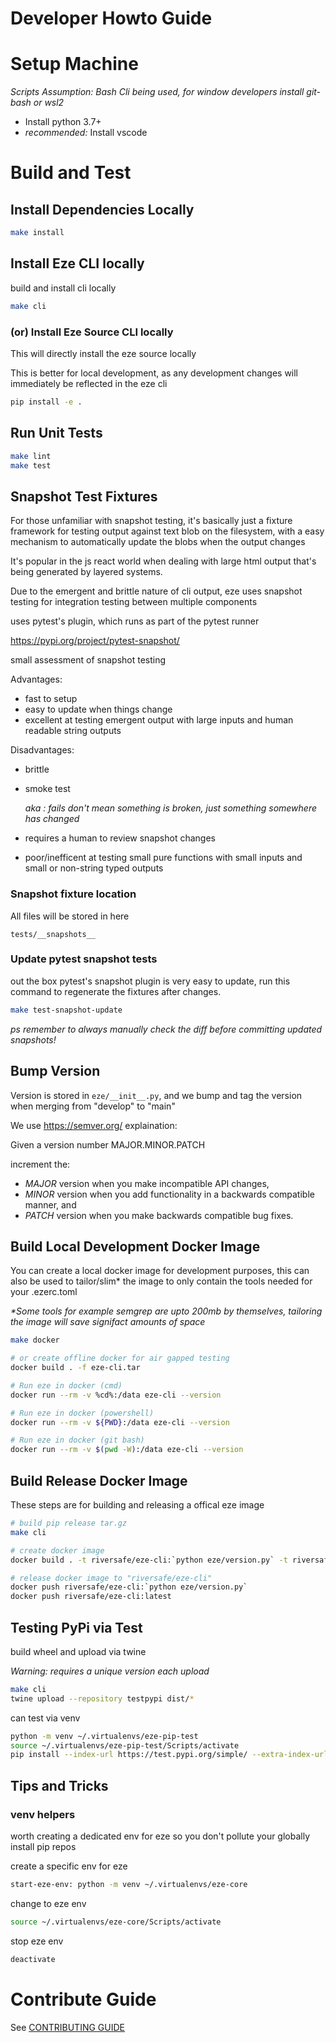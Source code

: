 # Developer Howto Guide

# Setup Machine

_Scripts Assumption: Bash Cli being used, for window developers install git-bash or wsl2_

- Install python 3.7+
- _recommended:_ Install vscode

# Build and Test

## Install Dependencies Locally

```bash
make install
```

## Install Eze CLI locally

build and install cli locally

```bash
make cli
```

### (or) Install Eze Source CLI locally

This will directly install the eze source locally

This is better for local development, as any development changes will immediately be reflected in the eze cli

```bash
pip install -e .
```

## Run Unit Tests

```bash
make lint
make test
```

## Snapshot Test Fixtures

For those unfamiliar with snapshot testing, it's basically just a fixture framework for testing output against text blob
on the filesystem, with a easy mechanism to automatically update the blobs when the output changes

It's popular in the js react world when dealing with large html output that's being generated by layered systems.

Due to the emergent and brittle nature of cli output, eze uses snapshot testing for integration testing between multiple
components

uses pytest's plugin, which runs as part of the pytest runner

https://pypi.org/project/pytest-snapshot/

small assessment of snapshot testing

Advantages:

- fast to setup
- easy to update when things change
- excellent at testing emergent output with large inputs and human readable string outputs

Disadvantages:

- brittle
- smoke test

  _aka : fails don't mean something is broken, just something somewhere has changed_
- requires a human to review snapshot changes
- poor/inefficent at testing small pure functions with small inputs and small or non-string typed outputs

### Snapshot fixture location

All files will be stored in here

```
tests/__snapshots__
```

### Update pytest snapshot tests

out the box pytest's snapshot plugin is very easy to update, run this command to regenerate the fixtures after changes.

```bash
make test-snapshot-update
```

_ps remember to always manually check the diff before committing updated snapshots!_

## Bump Version

Version is stored in ``eze/__init__.py``, and we bump and tag the version when merging from "develop" to "main"

We use https://semver.org/ explaination:

Given a version number MAJOR.MINOR.PATCH

increment the:

- *MAJOR* version when you make incompatible API changes,
- *MINOR* version when you add functionality in a backwards compatible manner, and
- *PATCH* version when you make backwards compatible bug fixes.

## Build Local Development Docker Image

You can create a local docker image for development purposes, this can also be used to tailor/slim* the image to only contain the tools needed for your .ezerc.toml

_*Some tools for example semgrep are upto 200mb by themselves, tailoring the image will save signifact amounts of space_

```bash
make docker

# or create offline docker for air gapped testing
docker build . -f eze-cli.tar

# Run eze in docker (cmd)
docker run --rm -v %cd%:/data eze-cli --version

# Run eze in docker (powershell)
docker run --rm -v ${PWD}:/data eze-cli --version

# Run eze in docker (git bash)
docker run --rm -v $(pwd -W):/data eze-cli --version
```

## Build Release Docker Image
These steps are for building and releasing a offical eze image

```bash
# build pip release tar.gz
make cli

# create docker image
docker build . -t riversafe/eze-cli:`python eze/version.py` -t riversafe/eze-cli:latest

# release docker image to "riversafe/eze-cli"
docker push riversafe/eze-cli:`python eze/version.py`
docker push riversafe/eze-cli:latest
```

## Testing PyPi via Test

build wheel and upload via twine

_Warning: requires a unique version each upload_

```bash
make cli
twine upload --repository testpypi dist/*
```

can test via venv

```bash
python -m venv ~/.virtualenvs/eze-pip-test
source ~/.virtualenvs/eze-pip-test/Scripts/activate
pip install --index-url https://test.pypi.org/simple/ --extra-index-url https://pypi.org/simple eze-cli
```

## Tips and Tricks

### venv helpers

worth creating a dedicated env for eze so you don't pollute your globally install pip repos

create a specific env for eze

```bash
start-eze-env: python -m venv ~/.virtualenvs/eze-core
```

change to eze env

```bash
source ~/.virtualenvs/eze-core/Scripts/activate
```

stop eze env

```bash
deactivate
```

# Contribute Guide

See [CONTRIBUTING GUIDE](CONTRIBUTING.md)